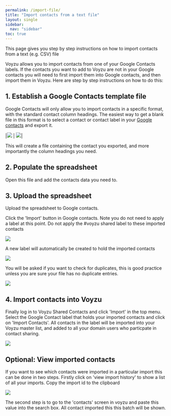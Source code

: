 ```yaml
---
permalink: /import-file/
title: "Import contacts from a text file"
layout: single
sidebar:
  nav: "sidebar"
toc: true
---
```

This page gives you step by step instructions on how to import contacts from a text (e.g. CSV) file

Voyzu allows you to import contacts from one of your Google Contacts labels.  If the contacts you want to add to Voyzu
are not in your Google contacts you will need to first import them into Google contacts, and then import them in Voyzu.  Here are step
by step instructions on how to do this:

## 1.  Establish a Google Contacts template file

Google Contacts will only allow you to import contacts in a specific format, with the
standard contact column headings.
The easiest way to get a blank file in this format is to select a contact or contact
label in your [Google contacts](https://contacts.google.com) and export it.

|![](https://voyzu.com/img/import_csv_label_export.png)  |  ![](https://voyzu.com/img/import_csv_export.png)|

This will create a file containing the contact you exported, and more importantly the
column headings you need.

## 2.  Populate the spreadsheet
Open this file and add the contacts data you need to.

## 3.  Upload the spreadsheet

Upload the spreadsheet to Google contacts.

Click the 'Import' button in Google contacts.  Note you do not need to apply a label at this point.  Do not
apply the #voyzu shared label to these imported contacts

![](https://voyzu.com/img/import_csv_no_label.png)

A new label will automatically be created to hold the imported contacts

![](https://voyzu.com/img/import_csv_new_label.png)

You will be asked if you want to check for duplicates, this is good practice unless
you are sure your file has no duplicate entries.

![](https://voyzu.com/img/import_csv_dups.PNG)

## 4. Import contacts into Voyzu
Finally log in to Voyzu Shared Contacts and click 'Import' in the top menu.  Select the Google Contact label
 that holds your imported contacts and click on 'Import Contacts'.  All contacts in the label will be imported into
 your Voyzu master list, and added to all your domain users who particpate in contact sharing.
 
![](https://voyzu.com/img/import_csv_voyzu1.png)

## Optional: View imported contacts
  
If you want to see which contacts were imported in a particular import this can be done in two steps.  Firstly click on
 'view import history' to show a list of all your imports.  Copy the import id to the clipboard
 
![](https://voyzu.com/img/import_csv_importid.PNG)

The second step is to go to the 'contacts' screen in voyzu and paste this value into the search box.  All contact imported this this batch will be shown.
